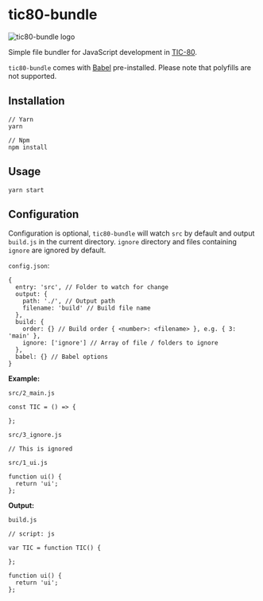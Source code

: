 # tic80-bundle

![tic80-bundle logo](https://i.imgur.com/HqfxnMH.png)

Simple file bundler for JavaScript development in [TIC-80](https://tic.computer/).

`tic80-bundle` comes with [Babel](https://babeljs.io/docs/en/babel-preset-env) pre-installed. Please note that polyfills are not supported.

## Installation

```
// Yarn
yarn

// Npm
npm install
```

## Usage

```
yarn start
```

## Configuration

Configuration is optional, `tic80-bundle` will watch `src` by default and output `build.js` in the current directory. `ignore` directory and files containing `ignore` are ignored by default.

`config.json`:

```
{
  entry: 'src', // Folder to watch for change
  output: {
    path: './', // Output path
    filename: 'build' // Build file name
  },
  build: {
    order: {} // Build order { <number>: <filename> }, e.g. { 3: 'main' },
    ignore: ['ignore'] // Array of file / folders to ignore
  },
  babel: {} // Babel options
}
```

<b>Example:</b>

`src/2_main.js`

```
const TIC = () => {

};
```

`src/3_ignore.js`

```
// This is ignored
```

`src/1_ui.js`

```
function ui() {
  return 'ui';
};
```

<b>Output:</b>

`build.js`

```
// script: js

var TIC = function TIC() {

};

function ui() {
  return 'ui';
};
```
